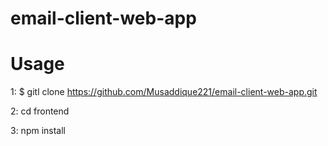 # email-client-web-app

# Usage
 
1: $ gitl clone https://github.com/Musaddique221/email-client-web-app.git

2: cd frontend

3: npm install
